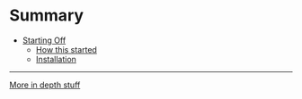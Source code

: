 # Summary

- [Starting Off](./intro/starting_off.md)
    - [How this started](./intro/how_this_started.md)
    - [Installation](./intro/installation.md)

---

[More in depth stuff](./in_depth/in_depth.md)

